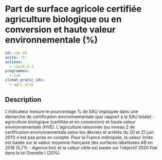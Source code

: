# Part de surface agricole certifiée agriculture biologique ou en conversion et haute valeur environnementale (%)
```yaml
id: cae-59
unite: '%'
actions:
  - cae/6.4.1
programmes:
  - cae
climat_pratic_ids:
  - agri_alim
```
## Description
L'indicateur mesure le pourcentage % de SAU impliquée dans une démarche de certification environnementale (par rapport à la SAU totale) : agriculture biologique (certifiée et en conversion) et haute valeur environnementale (HVE). L'agriculture raisonnée (ou niveau 2 de certification environnementale selon les décrets et arrêtés du 20 et 21 juin 2011) n'est pas prise en compte. Pour la France métropole, la valeur limite est basée sur la valeur moyenne française des surfaces labellisées AB en 2016 (5,7% - Agence bio) et la valeur cible est basée sur l’objectif 2020 fixé dans la loi Grenelle I (20%).




